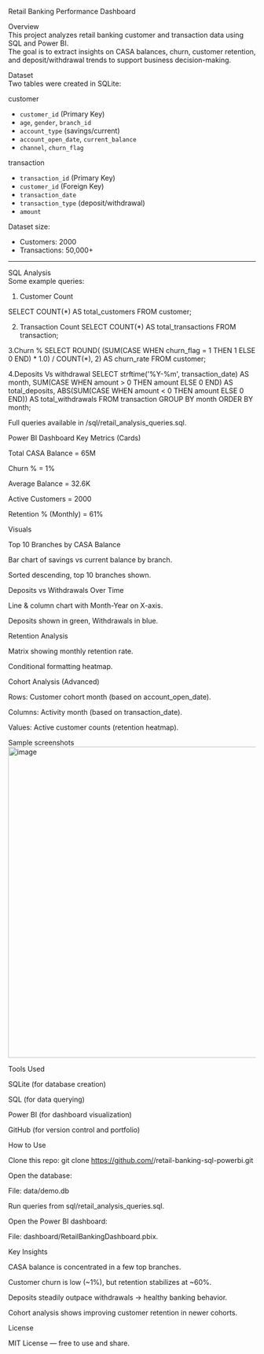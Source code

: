 Retail Banking Performance Dashboard  

Overview  
This project analyzes retail banking customer and transaction data using SQL and Power BI.  
The goal is to extract insights on CASA balances, churn, customer retention, and deposit/withdrawal trends to support business decision-making.  

Dataset  
Two tables were created in SQLite:  

customer  
  - `customer_id` (Primary Key)  
  - `age`, `gender`, `branch_id`  
  - `account_type` (savings/current)  
  - `account_open_date`, `current_balance`  
  - `channel`, `churn_flag`  

transaction  
  - `transaction_id` (Primary Key)  
  - `customer_id` (Foreign Key)  
  - `transaction_date`  
  - `transaction_type` (deposit/withdrawal)  
  - `amount`  

Dataset size:  
- Customers: 2000 
- Transactions: 50,000+ 

---

SQL Analysis  
Some example queries:  

1. Customer Count

SELECT COUNT(*) AS total_customers FROM customer;

2. Transaction Count
SELECT COUNT(*) AS total_transactions FROM transaction;

3.Churn %
SELECT 
    ROUND( (SUM(CASE WHEN churn_flag = 1 THEN 1 ELSE 0 END) * 1.0) / COUNT(*), 2) AS churn_rate
FROM customer;

4.Deposits Vs withdrawal
SELECT 
    strftime('%Y-%m', transaction_date) AS month,
    SUM(CASE WHEN amount > 0 THEN amount ELSE 0 END) AS total_deposits,
    ABS(SUM(CASE WHEN amount < 0 THEN amount ELSE 0 END)) AS total_withdrawals
FROM transaction
GROUP BY month
ORDER BY month;

Full queries available in /sql/retail_analysis_queries.sql.

Power BI Dashboard
Key Metrics (Cards)

Total CASA Balance = 65M

Churn % = 1%

Average Balance = 32.6K

Active Customers = 2000

Retention % (Monthly) = 61%

Visuals

Top 10 Branches by CASA Balance

Bar chart of savings vs current balance by branch.

Sorted descending, top 10 branches shown.

Deposits vs Withdrawals Over Time

Line & column chart with Month-Year on X-axis.

Deposits shown in green, Withdrawals in blue.

Retention Analysis

Matrix showing monthly retention rate.

Conditional formatting heatmap.

Cohort Analysis (Advanced)

Rows: Customer cohort month (based on account_open_date).

Columns: Activity month (based on transaction_date).

Values: Active customer counts (retention heatmap).

Sample screenshots
<img width="1125" height="633" alt="image" src="https://github.com/user-attachments/assets/5db490af-a933-4203-bdf4-a92ce9c20f95" />

Tools Used

SQLite (for database creation)

SQL (for data querying)

Power BI (for dashboard visualization)

GitHub (for version control and portfolio)

How to Use

Clone this repo:
git clone https://github.com/<your-username>/retail-banking-sql-powerbi.git

Open the database:

File: data/demo.db

Run queries from sql/retail_analysis_queries.sql.

Open the Power BI dashboard:

File: dashboard/RetailBankingDashboard.pbix.

Key Insights

CASA balance is concentrated in a few top branches.

Customer churn is low (~1%), but retention stabilizes at ~60%.

Deposits steadily outpace withdrawals → healthy banking behavior.

Cohort analysis shows improving customer retention in newer cohorts.

License

MIT License — free to use and share.




